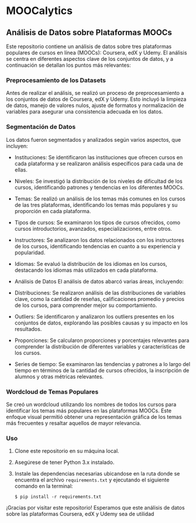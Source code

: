 # MOOCalytics

## Análisis de Datos sobre Plataformas MOOCs

Este repositorio contiene un análisis de datos sobre tres plataformas populares de cursos en línea (MOOCs): Coursera, edX y Udemy. El análisis se centra en diferentes aspectos clave de los conjuntos de datos, y a continuación se detallan los puntos más relevantes:

### Preprocesamiento de los Datasets
Antes de realizar el análisis, se realizó un proceso de preprocesamiento a los conjuntos de datos de Coursera, edX y Udemy. Esto incluyó la limpieza de datos, manejo de valores nulos, ajuste de formatos y normalización de variables para asegurar una consistencia adecuada en los datos.

### Segmentación de Datos
Los datos fueron segmentados y analizados según varios aspectos, que incluyen:

- Instituciones: Se identificaron las instituciones que ofrecen cursos en cada plataforma y se realizaron análisis específicos para cada una de ellas.

- Niveles: Se investigó la distribución de los niveles de dificultad de los cursos, identificando patrones y tendencias en los diferentes MOOCs.

- Temas: Se realizó un análisis de los temas más comunes en los cursos de las tres plataformas, identificando los temas más populares y su proporción en cada plataforma.

- Tipos de cursos: Se examinaron los tipos de cursos ofrecidos, como cursos introductorios, avanzados, especializaciones, entre otros.

- Instructores: Se analizaron los datos relacionados con los instructores de los cursos, identificando tendencias en cuanto a su experiencia y popularidad.

- Idiomas: Se evaluó la distribución de los idiomas en los cursos, destacando los idiomas más utilizados en cada plataforma.

- Análisis de Datos
El análisis de datos abarcó varias áreas, incluyendo:

- Distribuciones: Se realizaron análisis de las distribuciones de variables clave, como la cantidad de reseñas, calificaciones promedio y precios de los cursos, para comprender mejor su comportamiento.

- Outliers: Se identificaron y analizaron los outliers presentes en los conjuntos de datos, explorando las posibles causas y su impacto en los resultados.

- Proporciones: Se calcularon proporciones y porcentajes relevantes para comprender la distribución de diferentes variables y características de los cursos.

- Series de tiempo: Se examinaron las tendencias y patrones a lo largo del tiempo en términos de la cantidad de cursos ofrecidos, la inscripción de alumnos y otras métricas relevantes.

### Wordcloud de Temas Populares
Se creó un wordcloud utilizando los nombres de todos los cursos para identificar los temas más populares en las plataformas MOOCs. Este enfoque visual permitió obtener una representación gráfica de los temas más frecuentes y resaltar aquellos de mayor relevancia.

### Uso
1. Clone este repositorio en su máquina local.

2. Asegúrese de tener Python 3.x instalado.

3. Instale las dependencias necesarias ubicandose en la ruta donde se encuentra el archivo ``requirements.txt`` y ejecutando el siguiente comando en la terminal:

    ```
    $ pip install -r requirements.txt
    ```

¡Gracias por visitar este repositorio! Esperamos que este análisis de datos sobre las plataformas Coursera, edX y Udemy sea de utilidad